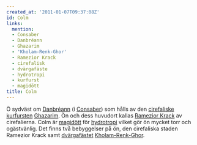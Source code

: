 ```yaml
---
created_at: '2011-01-07T09:37:08Z'
id: Colm
links:
  mention:
  - Consaber
  - Danbréann
  - Ghazarim
  - 'Kholam-Renk-Ghor'
  - Ramezior Krack
  - cirefalisk
  - dvärgafäste
  - hydrotropi
  - kurfurst
  - magidött
title: Colm
---
```


Ö sydväst om [Danbréann] (i [Consaber]) som hålls av den [cirefaliske][] [kurfursten][] [Ghazarim].
Ön och dess huvudort kallas [Ramezior Krack] av cirefalierna. Colm är [magidött] för [hydrotropi]
vilket gör ön mycket torr och ogästvänlig. Det finns två bebyggelser på ön, den cirefaliska staden
Ramezior Krack samt [dvärgafästet][] [Kholam-Renk-Ghor].

  [Danbréann]: Danbréann
  [Consaber]: Consaber
  [cirefaliske]: cirefalisk
  [kurfursten]: kurfurst
  [Ghazarim]: Ghazarim
  [Ramezior Krack]: Ramezior_Krack
  [magidött]: magidött
  [hydrotropi]: hydrotropi
  [dvärgafästet]: dvärgafäste
  [Kholam-Renk-Ghor]: Kholam-Renk-Ghor